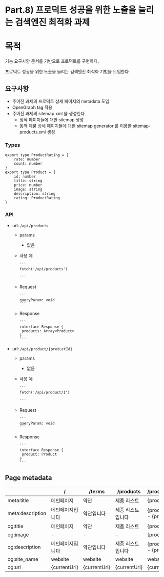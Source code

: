 # Part.8) 프로덕트 성공을 위한 노출을 늘리는 검색엔진 최적화 과제

# 목적

기능 요구사항 문서를 기반으로 프로덕트를 구현하다.

프로덕트 성공을 위한 노출을 늘리는 검색엔진 최적화 기법을 도입한다

## 요구사항

- 주어진 과제의 프로덕트 상세 페이지의 metadata 도입
- OpenGraph tag 적용
- 주어진 과제의 sitemap.xml 을 생성한다
  - 정적 페이지들에 대한 sitemap 생성
  - 동적 제품 상세 페이지들에 대한 sitemap generator 를 이용한 sitemap-products.xml 생성

### Types

```
export type ProductRating = {
    rate: number
    count: number
}
export type Product = {
    id: number
    title: string
    price: number
    image: string
    description: string
    rating: ProductRating
}
```

### API

- url: `/api/products`
  - params
    - 없음
  - 사용 예

        ```
        fetch('/api/products') 
        
        ```

  - Request

        ```
        queryParam: void
        ```

  - Response

        ```
        interface Response {
         products: Array<Product>
        }
        ```

- url: `/api/product/{productId}`
  - params
    - 없음
  - 사용 예

        ```
        fetch('/api/product/1') 
        
        ```

  - Request

        ```
        queryParam: void
        ```

  - Response

        ```
        interface Response {
         product: Product
        }
        ```

## Page metadata

|  | / | /terms | /products | /product/{productId} | /cart |
| --- | --- | --- | --- | --- | --- |
| meta:title | 메인페이지 | 약관 | 제품 리스트 | {product.title} | 장바구니 |
| meta:description | 메인페이지입니다  | 약관입니다 | 제품 리스트 입니다 | {product.description} - {product.price} | 장바구니입니다 |
| og:title | 메인페이지 | 약관 | 제품 리스트 | {product.title} | 장바구니 |
| og:image | - | - | - | {product.image} | - |
| og:description | 메인페이지입니다  | 약관입니다 | 제품 리스트 입니다 | {product.description} - {product.price} | 장바구니입니다 |
| og:site_name | website | website | website | website | website |
| og:url | {currentUrl} | {currentUrl} | {currentUrl} | {currentUrl} | {currentUrl} |
